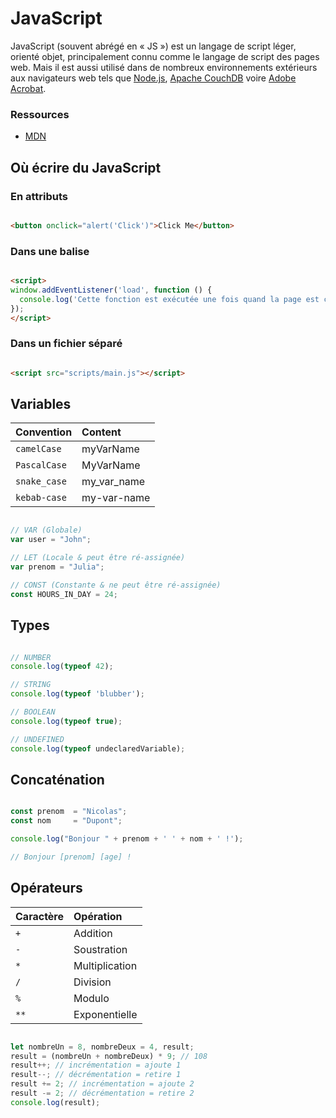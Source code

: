 # JavaScript

JavaScript (souvent abrégé en « JS ») est un langage de script léger, orienté objet, principalement connu comme le langage de script des pages web. Mais il est aussi utilisé dans de nombreux environnements extérieurs aux navigateurs web tels que [Node.js](https://nodejs.org/), [Apache CouchDB](https://couchdb.apache.org/) voire [Adobe Acrobat](https://www.adobe.com/devnet/acrobat/javascript.html).

### Ressources

- [MDN](https://developer.mozilla.org/fr/docs/Web/JavaScript)

## Où écrire du JavaScript

### En attributs

```html

<button onclick="alert('Click')">Click Me</button>

```

### Dans une balise


```html

<script>
window.addEventListener('load', function () {
  console.log('Cette fonction est exécutée une fois quand la page est chargée.');
});
</script>

```

### Dans un fichier séparé


```html

<script src="scripts/main.js"></script>


```

## Variables

| Convention   | Content     |
| :----------- | :---------- | 
| `camelCase`  | myVarName   |
| `PascalCase` | MyVarName   | 
| `snake_case` | my_var_name | 
| `kebab-case` | my-var-name |

```js

// VAR (Globale)
var user = "John";

// LET (Locale & peut être ré-assignée)
var prenom = "Julia";

// CONST (Constante & ne peut être ré-assignée)
const HOURS_IN_DAY = 24;

```

## Types

```js

// NUMBER
console.log(typeof 42);

// STRING
console.log(typeof 'blubber');

// BOOLEAN
console.log(typeof true);

// UNDEFINED
console.log(typeof undeclaredVariable);

```

## Concaténation

```js

const prenom  = "Nicolas";
const nom     = "Dupont";

console.log("Bonjour " + prenom + ' ' + nom + ' !');

// Bonjour [prenom] [age] !

```

## Opérateurs

| Caractère    |  Opération     |
| :----------- | :------------- | 
| `+`          | Addition       |
| `-`          | Soustration    | 
| `*`          | Multiplication | 
| `/`          | Division       |
| `%`          | Modulo         |
| `**`         | Exponentielle  |

```js

let nombreUn = 8, nombreDeux = 4, result;
result = (nombreUn + nombreDeux) * 9; // 108
result++; // incrémentation = ajoute 1
result--; // décrémentation = retire 1
result += 2; // incrémentation = ajoute 2
result -= 2; // décrémentation = retire 2
console.log(result);

```
